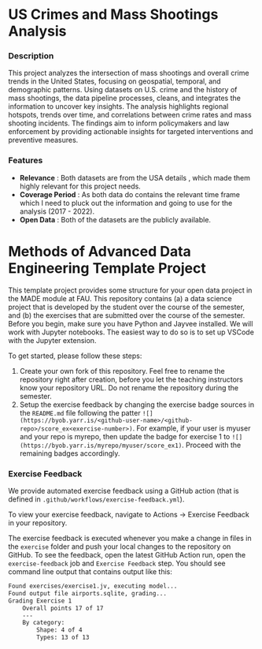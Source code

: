 # US Crimes and Mass Shootings Analysis


### Description

This project analyzes the intersection of mass shootings and overall crime trends in the United States, focusing on geospatial, temporal, and demographic patterns. Using datasets on U.S. crime and the history of mass shootings, the data pipeline processes, cleans, and integrates the information to uncover key insights. The analysis highlights regional hotspots, trends over time, and correlations between crime rates and mass shooting incidents. The findings aim to inform policymakers and law enforcement by providing actionable insights for targeted interventions and preventive measures.

### Features 
- **Relevance** : Both datasets are from the USA details , which made them highly relevant for  this project needs.
- **Coverage Period** : As both data do contains the relevant time frame which I need to pluck out the information and going to use for the analysis (2017 - 2022).
- **Open Data** :  Both of the datasets are the publicly available.


# Methods of Advanced Data Engineering Template Project

This template project provides some structure for your open data project in the MADE module at FAU. This repository contains (a) a data science project that is developed by the student over the course of the semester, and (b) the exercises that are submitted over the course of the semester. Before you begin, make sure you have Python and Jayvee installed. We will work with Jupyter notebooks. The easiest way to do so is to set up VSCode with the Jupyter extension.

To get started, please follow these steps:

1. Create your own fork of this repository. Feel free to rename the repository right after creation, before you let the teaching instructors know your repository URL. Do not rename the repository during the semester.
2. Setup the exercise feedback by changing the exercise badge sources in the `README.md` file following the patter `![](https://byob.yarr.is/<github-user-name>/<github-repo>/score_ex<exercise-number>)`. For example, if your user is myuser and your repo is myrepo, then update the badge for exercise 1 to `![](https://byob.yarr.is/myrepo/myuser/score_ex1)`. Proceed with the remaining badges accordingly.


### Exercise Feedback
We provide automated exercise feedback using a GitHub action (that is defined in `.github/workflows/exercise-feedback.yml`). 

To view your exercise feedback, navigate to Actions → Exercise Feedback in your repository.

The exercise feedback is executed whenever you make a change in files in the `exercise` folder and push your local changes to the repository on GitHub. To see the feedback, open the latest GitHub Action run, open the `exercise-feedback` job and `Exercise Feedback` step. You should see command line output that contains output like this:

```sh
Found exercises/exercise1.jv, executing model...
Found output file airports.sqlite, grading...
Grading Exercise 1
	Overall points 17 of 17
	---
	By category:
		Shape: 4 of 4
		Types: 13 of 13
```
